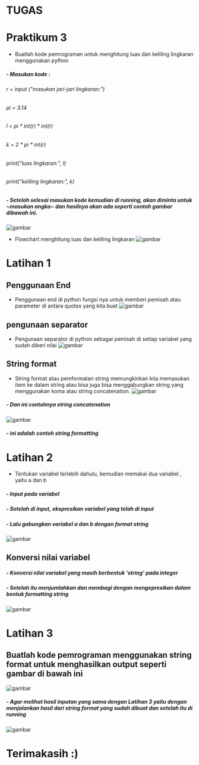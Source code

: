 # TUGAS
# Praktikum 3

- Buatlah kode pemrograman untuk menghitung luas dan keliling lingkaran menggunakan python
##### - Masukan kode :
###### r = input ("masukan jari-jari lingkaran:")
###### pi = 3.14
###### l = pi * int(r) * int(r)
###### k = 2 * pi * int(r)
###### print("luas lingkaran:", l)
###### print("keliling lingkaran:", k)
##### - Setelah selesai masukan kode kemudian di running, akan diminta untuk ~masukan angka~ dan hasilnya akan ada seperti contoh gambar dibawah ini.
![gambar](gambarss/1s.png)

- Flowchart menghitung luas dan keliling lingkaran 
![gambar](gambarss/1,2s.png)

# Latihan 1

## Penggunaan End
- Penggunaan end di python fungsi nya untuk memberi pemisah atau parameter di antara quotes yang kita buat
![gambar](gambarss/2s.png)

## pengunaan separator
- Pengunaan separator di python sebagai pemisah di setiap variabel yang sudah diberi nilai
![gambar](gambarss/3s.png)

## String format
- String format atau pemformatan string memungkinkan kita memasukan item ke dalam string atau bisa juga bisa menggabungkan string yang menggunakan koma atau string concatenation.
![gambar](gambarss/4s.png)

##### - Dan ini contohnya string concatenation
![gambar](gambarss/5s.png)

##### - ini adalah contoh string formatting

# Latihan 2
- Tentukan variabel terlebih dahulu, kemudian memakai dua variabel , yaitu a dan b
##### - Input pada variabel
##### - Setelah di input, ekspresikan variabel yang telah di input
##### - Lalu gabungkan variabel a dan b dengan *format string* 
![gambar](gambarss/6s.png)

## Konversi nilai variabel
##### - Konversi nilai variabel yang masih berbentuk 'string' pada integer
##### - Setelah itu menjumlahkan dan membagi dengan mengepresikan dalam bentuk *formatting string*
![gambar](gambarss/7s.png)

# Latihan 3
## Buatlah kode pemrograman menggunakan string format untuk menghasilkan output seperti gambar di bawah ini
![gambar](gambarss/8s.png)


##### - Agar melihat hasil inputan yang sama dengan Latihan 3 yaitu dengan menjalankan hasil dari string format yang sudah dibuat dan setelah itu di running
![gambar](gambarss/9s.png)

# Terimakasih :)
